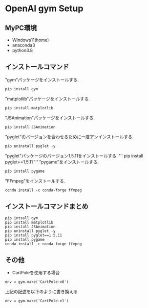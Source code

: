 # OpenAI gym Setup

## MyPC環境
+ Windows11(home)
+ anaconda3
+ python3.8

## インストールコマンド
"gym"パッケージをインストールする.<br>
```
pip install gym
```
"matplotlib"パッケージをインストールする.<br>
```
pip install matplotlib
```
"JSAnimation"パッケージをインストールする.<br>
```
pip install JSAnimation
```
"pyglet"のバージョンを合わせるために一度アンインストールする.
```
pip uninstall pyglet -y
```
"pyglet"パッケージのバージョン1.5.11をインストールする.
'''
pip install pyglet==1.5.11
'''
"pygame"をインストールする.
```
pip install pygame
```
"FFmpeg"をインストールする.
```
conda install -c conda-forge ffmpeg
```

## インストールコマンドまとめ
```
pip intsall gym
pip install matplotlib
pip install JSAnimation
pip uninstall pyglet -y
pip install pyglet==1.5.11
pip install pygame
conda install -c conda-forge ffmpeg
```

## その他
+ CartPoleを使用する場合
```
env = gym.make('CartPole-v0')
```
上記の記述を以下のように書き換える
```
env = gym.make('CartPole-v1')
```

